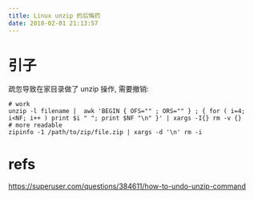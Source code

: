 ```yaml
---
title: Linux unzip 的后悔药
date: 2018-02-01 21:13:57
---
```

# 引子

疏忽导致在家目录做了 unzip 操作, 需要撤销:
``` shell
# work
unzip -l filename |  awk 'BEGIN { OFS="" ; ORS="" } ; { for ( i=4; i<NF; i++ ) print $i " "; print $NF "\n" }' | xargs -I{} rm -v {}
# more readable
zipinfo -1 /path/to/zip/file.zip | xargs -d '\n' rm -i
```

# refs
https://superuser.com/questions/384611/how-to-undo-unzip-command
